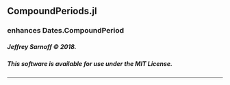## CompoundPeriods.jl
### enhances Dates.CompoundPeriod

##### Jeffrey Sarnoff &copy; 2018.    
##### This software is available for use under the MIT License.
-----
